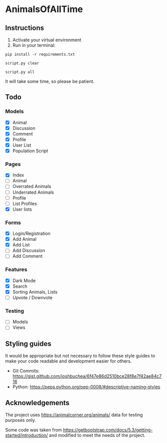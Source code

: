 # AnimalsOfAllTime

## Instructions
1. Activate your virtual environment
2. Run in your terminal:
``` shell
pip install -r requirements.txt
```
``` shell
script.py clear
```
``` shell
script.py all
```
It will take some time, so please be patient.

## Todo
### Models
- [x] Animal
- [x] Discussion
- [x] Comment
- [x] Profile
- [x] User List
- [x] Population Script
### Pages
- [x] Index
- [ ] Animal
- [ ] Overrated Animals
- [ ] Underrated Animals
- [ ] Profile
- [ ] List Profiles
- [x] User lists
### Forms
- [x] Login/Registration
- [x] Add Animal
- [x] Add List
- [ ] Add Discussion
- [ ] Add Comment
### Features
- [x] Dark Mode
- [x] Search
- [x] Sorting Animals, Lists
- [ ] Upvote / Downvote
### Testing
- [ ] Models
- [ ] Views

## Styling guides
It would be appropriate but not necessary to follow these style guides to make your code readable and development easier for others.
- Git Commits: https://gist.github.com/joshbuchea/6f47e86d2510bce28f8e7f42ae84c716
- Python:      https://peps.python.org/pep-0008/#descriptive-naming-styles

## Acknowledgements
The project uses https://animalcorner.org/animals/ data for testing purposes only.

Some code was taken from https://getbootstrap.com/docs/5.3/getting-started/introduction/ and modified to meet the needs of the project.
